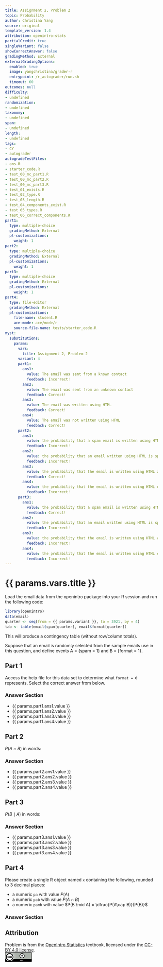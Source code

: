 ```yaml
---
title: Assignment 2, Problem 2
topic: Probability
author: Christina Yang
source: original
template_version: 1.4
attribution: openintro-stats
partialCredit: true
singleVariant: false
showCorrectAnswer: false
gradingMethod: External
externalGradingOptions:
  enabled: true
  image: yangchristina/grader-r
  entrypoint: /r_autograder/run.sh
  timeout: 60
outcomes: null
difficulty:
- undefined
randomization:
- undefined
taxonomy:
- undefined
span:
- undefined
length:
- undefined
tags:
- CY
- autograder
autogradeTestFiles:
- ans.R
- starter_code.R
- test_00_mc_part1.R
- test_00_mc_part2.R
- test_00_mc_part3.R
- test_01_exists.R
- test_02_type.R
- test_03_length.R
- test_04_components_exist.R
- test_05_types.R
- test_06_correct_components.R
part1:
  type: multiple-choice
  gradingMethod: External
  pl-customizations:
    weight: 1
part2:
  type: multiple-choice
  gradingMethod: External
  pl-customizations:
    weight: 1
part3:
  type: multiple-choice
  gradingMethod: External
  pl-customizations:
    weight: 1
part4:
  type: file-editor
  gradingMethod: External
  pl-customizations:
    file-name: student.R
    ace-mode: ace/mode/r
    source-file-name: tests/starter_code.R
myst:
  substitutions:
    params:
      vars:
        title: Assignment 2, Problem 2
      variant: 4
      part1:
        ans1:
          value: The email was sent from a known contact
          feedback: Incorrect!
        ans2:
          value: The email was sent from an unknown contact
          feedback: Correct!
        ans3:
          value: The email was written using HTML
          feedback: Correct!
        ans4:
          value: The email was not written using HTML
          feedback: Correct!
      part2:
        ans1:
          value: the probability that a spam email is written using HTML
          feedback: Incorrect!
        ans2:
          value: the probability that an email written using HTML is spam
          feedback: Incorrect!
        ans3:
          value: the probability that the email is written using HTML and is spam
          feedback: Correct!
        ans4:
          value: the probability that the email is written using HTML or is spam
          feedback: Incorrect!
      part3:
        ans1:
          value: the probability that a spam email is written using HTML
          feedback: Correct!
        ans2:
          value: the probability that an email written using HTML is spam
          feedback: Incorrect!
        ans3:
          value: the probability that the email is written using HTML and is spam
          feedback: Incorrect!
        ans4:
          value: the probability that the email is written using HTML or is spam
          feedback: Incorrect!
---
```

# {{ params.vars.title }}
Load the email data from the openintro package into your R session and run the following code:

```r
library(openintro)
data(email)
quarter <- seq(from = {{ params.variant }}, to = 3921, by = 4)
tab <- table(email$spam[quarter], email$format[quarter])
```

This will produce a contingency table (without row/column totals).

Suppose that an email is randomly selected from the sample emails use in this question, and define events A = {spam = 1} and B = {format = 1}.

## Part 1

Access the help file for this data set to determine what `format = 0` represents. Select the correct answer from below.

### Answer Section

- {{ params.part1.ans1.value }}
- {{ params.part1.ans2.value }}
- {{ params.part1.ans3.value }}
- {{ params.part1.ans4.value }}

## Part 2

$P(A\cap B)$ in words:

### Answer Section

- {{ params.part2.ans1.value }}
- {{ params.part2.ans2.value }}
- {{ params.part2.ans3.value }}
- {{ params.part2.ans4.value }}

## Part 3

$P(B \mid A)$ in words:

### Answer Section

- {{ params.part3.ans1.value }}
- {{ params.part3.ans2.value }}
- {{ params.part3.ans3.value }}
- {{ params.part3.ans4.value }}

## Part 4

Please create a single R object named `x` containing the following, rounded to 3 decimal places:

- a numeric `pa` with value $P(A)$
- a numeric `pab` with value $P(A\cap B)$
- a numeric `pamb` with value $P(B \mid A) = \dfrac{P(A\cap B)}{P(B)}$

### Answer Section

## Attribution

Problem is from the [OpenIntro Statistics](https://openintro.org/book/os/) textbook, licensed under the [CC-BY 4.0 license](https://creativecommons.org/licenses/by/4.0/).<br>![Image representing the Creative Commons 4.0 BY license.](https://raw.githubusercontent.com/firasm/bits/master/by.png)